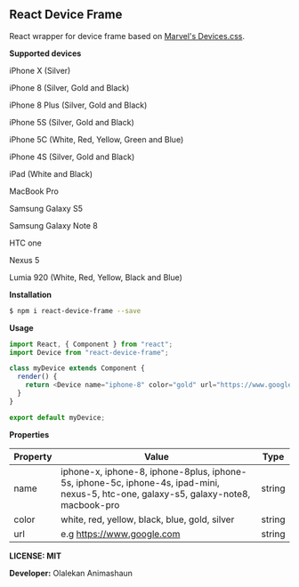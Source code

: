 ## React Device Frame

React wrapper for device frame based on [Marvel's Devices.css](http://marvelapp.github.io/devices.css/).

**Supported devices**

iPhone X (Silver)

iPhone 8 (Silver, Gold and Black)

iPhone 8 Plus (Silver, Gold and Black)

iPhone 5S (Silver, Gold and Black)

iPhone 5C (White, Red, Yellow, Green and Blue)

iPhone 4S (Silver, Gold and Black)

iPad (White and Black)

MacBook Pro

Samsung Galaxy S5

Samsung Galaxy Note 8

HTC one

Nexus 5

Lumia 920 (White, Red, Yellow, Black and Blue)

**Installation**

```bash
$ npm i react-device-frame --save
```

**Usage**

```javascript
import React, { Component } from "react";
import Device from "react-device-frame";

class myDevice extends Component {
  render() {
    return <Device name="iphone-8" color="gold" url="https://www.google.com" />;
  }
}

export default myDevice;
```

**Properties**

| Property | Value                                                                                                                                | Type   |
| -------- | ------------------------------------------------------------------------------------------------------------------------------------ | ------ |
| name     | iphone-x, iphone-8, iphone-8plus, iphone-5s, iphone-5c, iphone-4s, ipad-mini, nexus-5, htc-one, galaxy-s5, galaxy-note8, macbook-pro | string |
| color    | white, red, yellow, black, blue, gold, silver                                                                                        | string |
| url      | e.g https://www.google.com                                                                                                           | string |  |

**LICENSE: MIT**

**Developer:** Olalekan Animashaun
